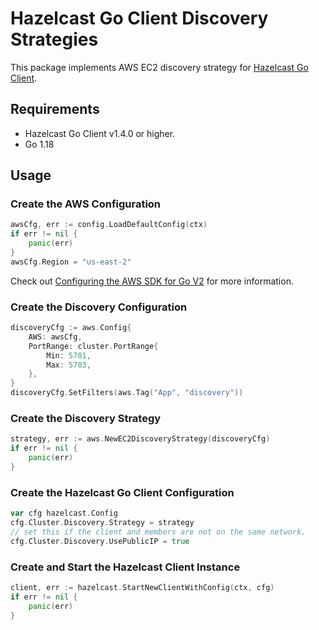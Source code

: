 # Hazelcast Go Client Discovery Strategies

This package implements AWS EC2 discovery strategy for [Hazelcast Go Client](https://github.com/hazelcast/hazelcast-go-client).

## Requirements

* Hazelcast Go Client v1.4.0 or higher.
* Go 1.18

## Usage

### Create the AWS Configuration

```go
awsCfg, err := config.LoadDefaultConfig(ctx)
if err != nil {
    panic(err)
}
awsCfg.Region = "us-east-2"
```

Check out [Configuring the AWS SDK for Go V2](https://aws.github.io/aws-sdk-go-v2/docs/configuring-sdk/) for more information.

### Create the Discovery Configuration

```go
discoveryCfg := aws.Config{
    AWS: awsCfg,
    PortRange: cluster.PortRange{
        Min: 5701,
        Max: 5703,
    },
}
discoveryCfg.SetFilters(aws.Tag("App", "discovery"))
```

### Create the Discovery Strategy

```go
strategy, err := aws.NewEC2DiscoveryStrategy(discoveryCfg)
if err != nil {
    panic(err)
}
```

### Create the Hazelcast Go Client Configuration

```go
var cfg hazelcast.Config
cfg.Cluster.Discovery.Strategy = strategy
// set this if the client and members are not on the same network.
cfg.Cluster.Discovery.UsePublicIP = true
```

### Create and Start the Hazelcast Client Instance

```go
client, err := hazelcast.StartNewClientWithConfig(ctx, cfg)
if err != nil {
    panic(err)
}
```
